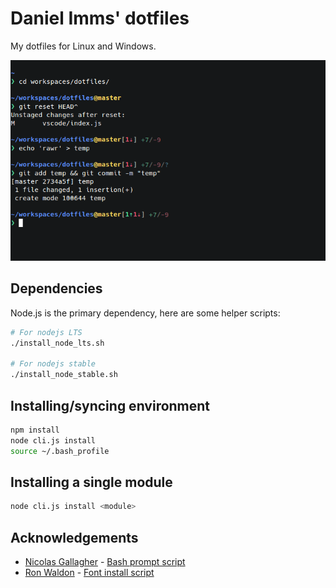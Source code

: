# Daniel Imms' dotfiles

My dotfiles for Linux and Windows.

![](terminal.png)

## Dependencies

Node.js is the primary dependency, here are some helper scripts:

```bash
# For nodejs LTS
./install_node_lts.sh

# For nodejs stable
./install_node_stable.sh
```

## Installing/syncing environment

```bash
npm install
node cli.js install
source ~/.bash_profile
```

## Installing a single module

```bash
node cli.js install <module>
```

## Acknowledgements

- [Nicolas Gallagher](https://github.com/necolas) - [Bash prompt script](https://github.com/necolas/dotfiles)
- [Ron Waldon](https://github.com/jokeyrhyme) - [Font install script](https://github.com/jokeyrhyme/dotfiles)

